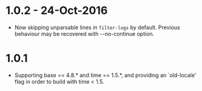 # 1.0.2 - 24-Oct-2016

* Now skipping unparsable lines in `filter-logs` by default. Previous
  behaviour may be recovered with --no-continue option.

# 1.0.1

* Supporting base == 4.8.* and time == 1.5.*, and providing an
  `old-locale' flag in order to build with time < 1.5.
